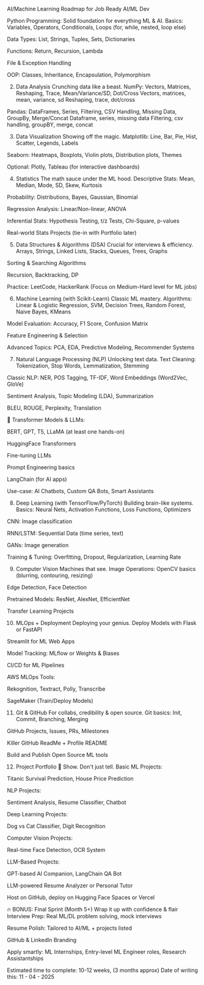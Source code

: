 AI/Machine Learning
Roadmap for Job Ready AI/ML Dev

Python Programming:
Solid foundation for everything ML & AI.
Basics: Variables, Operators, Conditionals, Loops (for, while, nested, loop else)


Data Types: List, Strings, Tuples, Sets, Dictionaries


Functions: Return, Recursion, Lambda


File & Exception Handling


OOP: Classes, Inheritance, Encapsulation, Polymorphism



2. Data Analysis
Crunching data like a beast.
NumPy: Vectors, Matrices, Reshaping, Trace, Mean/Variance/SD, Dot/Cross
Vectors, matrices, mean, variance, sd
Reshaping, trace, dot/cross


Pandas: DataFrames, Series, Filtering, CSV Handling, Missing Data, GroupBy, Merge/Concat
Dataframe, series, missing data
Filtering, csv handling, groupBY, merge, concat




3. Data Visualization
Showing off the magic.
Matplotlib: Line, Bar, Pie, Hist, Scatter, Legends, Labels


Seaborn: Heatmaps, Boxplots, Violin plots, Distribution plots, Themes


Optional: Plotly, Tableau (for interactive dashboards)



4. Statistics
The math sauce under the ML hood.
Descriptive Stats: Mean, Median, Mode, SD, Skew, Kurtosis


Probability: Distributions, Bayes, Gaussian, Binomial


Regression Analysis: Linear/Non-linear, ANOVA


Inferential Stats: Hypothesis Testing, t/z Tests, Chi-Square, p-values


Real-world Stats Projects (tie-in with Portfolio later)



5. Data Structures & Algorithms (DSA)
Crucial for interviews & efficiency.
Arrays, Strings, Linked Lists, Stacks, Queues, Trees, Graphs


Sorting & Searching Algorithms


Recursion, Backtracking, DP


Practice: LeetCode, HackerRank (Focus on Medium-Hard level for ML jobs)



6. Machine Learning (with Scikit-Learn)
Classic ML mastery.
Algorithms: Linear & Logistic Regression, SVM, Decision Trees, Random Forest, Naive Bayes, KMeans


Model Evaluation: Accuracy, F1 Score, Confusion Matrix


Feature Engineering & Selection


Advanced Topics: PCA, EDA, Predictive Modeling, Recommender Systems



7. Natural Language Processing (NLP)
Unlocking text data.
Text Cleaning: Tokenization, Stop Words, Lemmatization, Stemming


Classic NLP: NER, POS Tagging, TF-IDF, Word Embeddings (Word2Vec, GloVe)


Sentiment Analysis, Topic Modeling (LDA), Summarization


BLEU, ROUGE, Perplexity, Translation


🧠 Transformer Models & LLMs:


BERT, GPT, T5, LLaMA (at least one hands-on)


HuggingFace Transformers


Fine-tuning LLMs


Prompt Engineering basics


LangChain (for AI apps)


Use-case: AI Chatbots, Custom QA Bots, Smart Assistants



8. Deep Learning (with TensorFlow/PyTorch)
Building brain-like systems.
Basics: Neural Nets, Activation Functions, Loss Functions, Optimizers


CNN: Image classification


RNN/LSTM: Sequential Data (time series, text)


GANs: Image generation


Training & Tuning: Overfitting, Dropout, Regularization, Learning Rate



9. Computer Vision
Machines that see.
Image Operations: OpenCV basics (blurring, contouring, resizing)


Edge Detection, Face Detection


Pretrained Models: ResNet, AlexNet, EfficientNet


Transfer Learning Projects



10. MLOps + Deployment
Deploying your genius.
Deploy Models with Flask or FastAPI


Streamlit for ML Web Apps


Model Tracking: MLflow or Weights & Biases


CI/CD for ML Pipelines


AWS MLOps Tools:


Rekognition, Textract, Polly, Transcribe


SageMaker (Train/Deploy Models)



11. Git & GitHub
For collabs, credibility & open source.
Git basics: Init, Commit, Branching, Merging


GitHub Projects, Issues, PRs, Milestones


Killer GitHub ReadMe + Profile README


Build and Publish Open Source ML tools



12. Project Portfolio 💼
Show. Don't just tell.
Basic ML Projects:


Titanic Survival Prediction, House Price Prediction


NLP Projects:


Sentiment Analysis, Resume Classifier, Chatbot


Deep Learning Projects:


Dog vs Cat Classifier, Digit Recognition


Computer Vision Projects:


Real-time Face Detection, OCR System


LLM-Based Projects:


GPT-based AI Companion, LangChain QA Bot


LLM-powered Resume Analyzer or Personal Tutor


Host on GitHub, deploy on Hugging Face Spaces or Vercel




🔥 BONUS: Final Sprint (Month 5+)
Wrap it up with confidence & flair
Interview Prep: Real ML/DL problem solving, mock interviews


Resume Polish: Tailored to AI/ML + projects listed


GitHub & LinkedIn Branding


Apply smartly: ML Internships, Entry-level ML Engineer roles, Research Assistantships

Estimated time to complete: 10-12 weeks, (3 months approx)
Date of writing this: 11 - 04 - 2025

